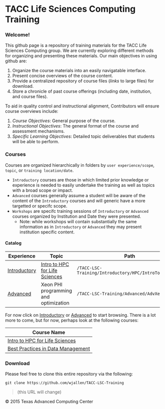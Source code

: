 # TACC Life Sciences Computing Training

### Welcome!

This github page is a repository of training materials for the TACC Life
Sciences Computing group. We are currently exploring different methods for
organizing and presenting these materials. Our main objectives in using github
are:

1. Organize the course materials into an easily navigatable interface. 
2. Present concise overviews of the course content.
3. Provide a centralized repository of course files (*links* to large files) for download.
4. Store a chronicle of past course offerings (including date, institution, and course files).

To aid in quality control and instructional alignment, Contributors will ensure course overviews include:

1. *Course Objectives*:  General purpose of the course. 
2. *Instructional Objectives*: The general format of the course and assessment mechanisms.
3. *Specific Learning Objectives*: Detailed topic deliverables that students will be able to perform.

### Courses

Courses are organized hierarchically in folders by `user experience/scope`, `topic`, or `training location/date`.
* `Introductory` courses are those in which limited prior knowledge or experience is needed to easily undertake the training as well as topics with a broad scope or impact.<br/>
* `Advanced` courses generally assume a student will be aware of the content of the `Introductory` courses and will generic have a more targetted or specifc scope.
* `Workshops` are specifc training sessions of `Introductory` or `Advanced` courses organized by Institution and Date they were presented.
  * Note: while workshops will contain substantially the same information as in `Introductory` or `Advanced` they may present institution specific content.

#### Catalog

Experience | Topic | Path
-----------|-------|-------
[Introductory](/Introductory) | [Intro to HPC for Life Sciences](/Introductory/HPC/IntroToHPCforLSC)| `/TACC-LSC-Training/Introductory/HPC/IntroToHPCforLSC`
[Advanced](/Advanced) | Xeon PHI programming and optimization | `/TACC-LSC-Training/Advanced/AdvXeonPHI`

For now click on [Introductory](/Introductory) or [Advanced](/Advanced) to start browsing.
There is a lot more to come, but for now, perhaps look at the following courses:

Course Name |
----------- |
[Intro to HPC for Life Sciences](/Introductory/HPC/IntroToHPCforLSC) |
[Best Practices in Data Management](/Introductory/HPC/DataManagement) |


### Download

Please feel free to clone this entire repository via the following:

```
git clone https://github.com/wjallen/TACC-LSC-Training
```
>\(this URL will change\)



&copy; 2015 Texas Advanced Computing Center

